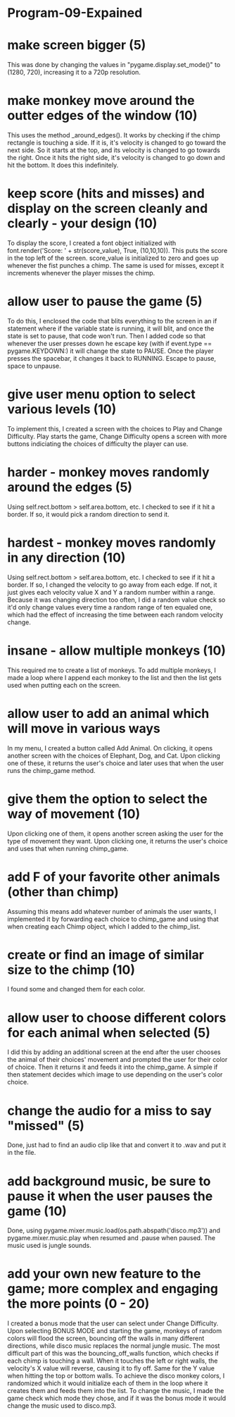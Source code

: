 # Program-09-Expained

# make screen bigger (5)
This was done by changing the values in "pygame.display.set_mode()" to (1280, 720), increasing it to a 720p resolution.
# make monkey move around the outter edges of the window (10) 
This uses the method _around_edges(). It works by checking if the chimp rectangle is touching a side. If it is, it's velocity is changed to go toward the next side. So it starts at the top, and its velocity is changed to go towards the right. Once it hits the right side, it's velocity is changed to go down and hit the bottom. It does this indefinitely.
# keep score (hits and misses) and display on the screen cleanly and clearly - your design (10)
To display the score, I created a font object initialized with font.render('Score: ' + str(score_value), True, (10,10,10)). This puts the score in the top left of the screen. score_value is initialized to zero and goes up whenever the fist punches a chimp. The same is used for misses, except it increments whenever the player misses the chimp.
# allow user to pause the game (5)
To do this, I enclosed the code that blits everything to the screen in an if statement where if the variable state is running, it will blit, and once the state is set to pause, that code won't run. Then I added code so that whenever the user presses down he escape key (with if event.type == pygame.KEYDOWN:) it will change the state to PAUSE. Once the player presses the spacebar, it changes it back to RUNNING. Escape to pause, space to unpause.
# give user menu option to select various levels (10)
To implement this, I created a screen with the choices to Play and Change Difficulty. Play starts the game, Change Difficulty opens a screen with more buttons indiciating the choices of difficulty the player can use.
# harder - monkey moves randomly around the edges (5)
Using self.rect.bottom > self.area.bottom, etc. I checked to see if it hit a border. If so, it would pick a random direction to send it.
# hardest - monkey moves randomly in any direction (10)
Using self.rect.bottom > self.area.bottom, etc. I checked to see if it hit a border. If so, I changed the velocity to go away from each edge. If not, it just gives each velocity value X and Y a random number within a range. Because it was changing direction too often, I did a random value check so it'd only change values every time a random range of ten equaled one, which had the effect of increasing the time between each random velocity change.
# insane - allow multiple monkeys (10)
This required me to create a list of monkeys. To add multiple monkeys, I made a loop where I append each monkey to the list and then the list gets used when putting each on the screen.
# allow user to add an animal which will move in various ways
In my menu, I created a button called Add Animal. On clicking, it opens another screen with the choices of Elephant, Dog, and Cat. Upon clicking one of these, it returns the user's choice and later uses that when the user runs the chimp_game method.
# give them the option to select the way of movement (10)
Upon clicking one of them, it opens another screen asking the user for the type of movement they want. Upon clicking one, it returns the user's choice and uses that when running chimp_game.
# add F of your favorite other animals (other than chimp)
Assuming this means add whatever number of animals the user wants, I implemented it by forwarding each choice to chimp_game and using that when creating each Chimp object, which I added to the chimp_list.
# create or find an image of similar size to the chimp (10)
I found some and changed them for each color.
# allow user to choose different colors for each animal when selected (5)
I did this by adding an additional screen at the end after the user chooses the animal of their choices' movement and prompted the user for their color of choice. Then it returns it and feeds it into the chimp_game. A simple if then statement decides which image to use depending on the user's color choice.
# change the audio for a miss to say "missed" (5)
Done, just had to find an audio clip like that and convert it to .wav and put it in the file.
# add background music, be sure to pause it when the user pauses the game (10)
Done, using pygame.mixer.music.load(os.path.abspath('disco.mp3')) and pygame.mixer.music.play when resumed and .pause when paused. The music used is jungle sounds.
# add your own new feature to the game; more complex and engaging the more points (0 - 20)
I created a bonus mode that the user can select under Change Difficulty. Upon selecting BONUS MODE and starting the game, monkeys of random colors will flood the screen, bouncing off the walls in many different directions, while disco music replaces the normal jungle music. The most difficult part of this was the bouncing_off_walls function, which checks if each chimp is touching a wall. When it touches the left or right walls, the velocity's X value will reverse, causing it to fly off. Same  for the Y value when hitting the top or bottom walls. To achieve the disco monkey colors, I randomized which it would initialize each of them in the loop where it creates them and feeds them into the list. To change the music, I made the game check which mode they chose, and if it was the bonus mode it would change the music used to disco.mp3.
